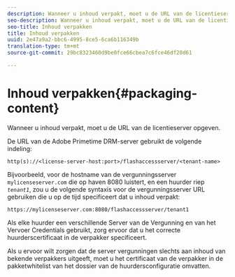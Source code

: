 ```yaml
---
description: Wanneer u inhoud verpakt, moet u de URL van de licentieserver opgeven.
seo-description: Wanneer u inhoud verpakt, moet u de URL van de licentieserver opgeven.
seo-title: Inhoud verpakken
title: Inhoud verpakken
uuid: 2e47a9a2-bbc6-4995-8ce5-6ca6b116349b
translation-type: tm+mt
source-git-commit: 29bc8323460d9be0fce66cbea7c6fce46df20d61

---
```



# Inhoud verpakken{#packaging-content}

Wanneer u inhoud verpakt, moet u de URL van de licentieserver opgeven.

De URL van de Adobe Primetime DRM-server gebruikt de volgende indeling:

```
http(s)://<license-server-host:port>/flashaccessserver/<tenant-name>
```

Bijvoorbeeld, voor de hostname van de vergunningsserver `mylicenseserver.com` die op haven 8080 luistert, en een huurder riep *`tenant1`*, zou u de volgende syntaxis voor de vergunningsserver URL gebruiken die u op de tijd specificeert dat u inhoud verpakt:

```
https://mylicenseserver.com:8080/flashaccessserver/tenant1
```

Als elke huurder een verschillende Server van de Vergunning en van het Vervoer Credentials gebruikt, zorg ervoor dat u het correcte huurderscertificaat in de verpakker specificeert.

Als u ervoor wilt zorgen dat de server vergunningen slechts aan inhoud van bekende verpakkers uitgeeft, moet u het certificaat van de verpakker in de pakketwhitelist van het dossier van de huurdersconfiguratie omvatten.

